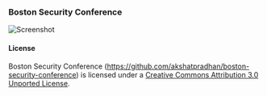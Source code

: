 ### Boston Security Conference ###

![Screenshot](https://raw.github.com/akshatpradhan/boston-security-conference/master/boston-security-conference.png)

#### License ####

Boston Security Conference (https://github.com/akshatpradhan/boston-security-conference) is licensed under a
[Creative Commons Attribution 3.0 Unported License](http://creativecommons.org/licenses/by/3.0/deed.en_US).
